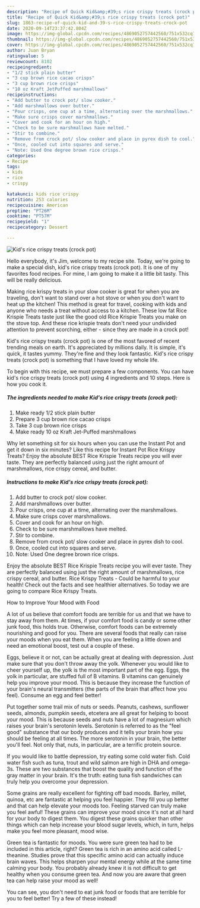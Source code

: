 ```yaml
---
description: "Recipe of Quick Kid&amp;#39;s rice crispy treats (crock pot)"
title: "Recipe of Quick Kid&amp;#39;s rice crispy treats (crock pot)"
slug: 1863-recipe-of-quick-kid-and-39-s-rice-crispy-treats-crock-pot
date: 2020-09-14T23:37:42.804Z
image: https://img-global.cpcdn.com/recipes/4869052757442560/751x532cq70/kids-rice-crispy-treats-crock-pot-recipe-main-photo.jpg
thumbnail: https://img-global.cpcdn.com/recipes/4869052757442560/751x532cq70/kids-rice-crispy-treats-crock-pot-recipe-main-photo.jpg
cover: https://img-global.cpcdn.com/recipes/4869052757442560/751x532cq70/kids-rice-crispy-treats-crock-pot-recipe-main-photo.jpg
author: Juan Bryan
ratingvalue: 5
reviewcount: 8102
recipeingredient:
- "1/2 stick plain butter"
- "3 cup brown rice cacao crisps"
- "3 cup brown rice crisps"
- "10 oz Kraft JetPuffed marshmallows"
recipeinstructions:
- "Add butter to crock pot/ slow cooker."
- "Add marshmallows over butter."
- "Pour crisps, one cup at a time, alternating over the marshmallows."
- "Make sure crisps cover marshmallows."
- "Cover and cook for an hour on high."
- "Check to be sure marshmallows have melted."
- "Stir to combine."
- "Remove from crock pot/ slow cooker and place in pyrex dish to cool."
- "Once, cooled cut into squares and serve."
- "Note: Used One degree brown rice crisps."
categories:
- Recipe
tags:
- kids
- rice
- crispy

katakunci: kids rice crispy 
nutrition: 253 calories
recipecuisine: American
preptime: "PT26M"
cooktime: "PT57M"
recipeyield: "1"
recipecategory: Dessert

---
```



![Kid&#39;s rice crispy treats (crock pot)](https://img-global.cpcdn.com/recipes/4869052757442560/751x532cq70/kids-rice-crispy-treats-crock-pot-recipe-main-photo.jpg)

Hello everybody, it's Jim, welcome to my recipe site. Today, we're going to make a special dish, kid&#39;s rice crispy treats (crock pot). It is one of my favorites food recipes. For mine, I am going to make it a little bit tasty. This will be really delicious.

Making rice krispy treats in your slow cooker is great for when you are traveling, don&#39;t want to stand over a hot stove or when you don&#39;t want to heat up the kitchen! This method is great for travel, cooking with kids and anyone who needs a treat without access to a kitchen. These low fat Rice Krispie Treats taste just like the good old Rice Krispie Treats you make on the stove top. And these rice krispie treats don&#39;t need your undivided attention to prevent scorching, either - since they are made in a crock pot!

Kid&#39;s rice crispy treats (crock pot) is one of the most favored of recent trending meals on earth. It's appreciated by millions daily. It is simple, it's quick, it tastes yummy. They're fine and they look fantastic. Kid&#39;s rice crispy treats (crock pot) is something that I have loved my whole life.


To begin with this recipe, we must prepare a few components. You can have kid&#39;s rice crispy treats (crock pot) using 4 ingredients and 10 steps. Here is how you cook it.

<!--inarticleads1-->

##### The ingredients needed to make Kid&#39;s rice crispy treats (crock pot):

1. Make ready 1/2 stick plain butter
1. Prepare 3 cup brown rice cacao crisps
1. Take 3 cup brown rice crisps
1. Make ready 10 oz Kraft Jet-Puffed marshmallows


Why let something sit for six hours when you can use the Instant Pot and get it down in six minutes? Like this recipe for Instant Pot Rice Krispy Treats? Enjoy the absolute BEST Rice Krispie Treats recipe you will ever taste. They are perfectly balanced using just the right amount of marshmallows, rice crispy cereal, and butter. 

<!--inarticleads2-->

##### Instructions to make Kid&#39;s rice crispy treats (crock pot):

1. Add butter to crock pot/ slow cooker.
1. Add marshmallows over butter.
1. Pour crisps, one cup at a time, alternating over the marshmallows.
1. Make sure crisps cover marshmallows.
1. Cover and cook for an hour on high.
1. Check to be sure marshmallows have melted.
1. Stir to combine.
1. Remove from crock pot/ slow cooker and place in pyrex dish to cool.
1. Once, cooled cut into squares and serve.
1. Note: Used One degree brown rice crisps.


Enjoy the absolute BEST Rice Krispie Treats recipe you will ever taste. They are perfectly balanced using just the right amount of marshmallows, rice crispy cereal, and butter. Rice Krispy Treats - Could be harmful to your health! Check out the facts and see healthier alternatives. So today we are going to compare Rice Krispy Treats. 

How to Improve Your Mood with Food


A lot of us believe that comfort foods are terrible for us and that we have to stay away from them. At times, if your comfort food is candy or some other junk food, this holds true. Otherwise, comfort foods can be extremely nourishing and good for you. There are several foods that really can raise your moods when you eat them. When you are feeling a little down and need an emotional boost, test out a couple of these.

Eggs, believe it or not, can be actually great at dealing with depression. Just make sure that you don't throw away the yolk. Whenever you would like to cheer yourself up, the yolk is the most important part of the egg. Eggs, the yolk in particular, are stuffed full of B vitamins. B vitamins can genuinely help you improve your mood. This is because they increase the function of your brain's neural transmitters (the parts of the brain that affect how you feel). Consume an egg and feel better!

Put together some trail mix of nuts or seeds. Peanuts, cashews, sunflower seeds, almonds, pumpkin seeds, etcetera are all great for helping to boost your mood. This is because seeds and nuts have a lot of magnesium which raises your brain's serotonin levels. Serotonin is referred to as the "feel good" substance that our body produces and it tells your brain how you should be feeling at all times. The more serotonin in your brain, the better you'll feel. Not only that, nuts, in particular, are a terrific protein source.

If you would like to battle depression, try eating some cold water fish. Cold water fish such as tuna, trout and wild salmon are high in DHA and omega-3s. These are two substances that boost the quality and function of the gray matter in your brain. It's the truth: eating tuna fish sandwiches can truly help you overcome your depression. 

Some grains are really excellent for fighting off bad moods. Barley, millet, quinoa, etc are fantastic at helping you feel happier. They fill you up better and that can help elevate your moods too. Feeling starved can truly make you feel awful! These grains can improve your mood since it's not at all hard for your body to digest them. You digest these grains quicker than other things which can help increase your blood sugar levels, which, in turn, helps make you feel more pleasant, mood wise.

Green tea is fantastic for moods. You were sure green tea had to be included in this article, right? Green tea is rich in an amino acid called L-theanine. Studies prove that this specific amino acid can actually induce brain waves. This helps sharpen your mental energy while at the same time calming your body. You probably already knew it is not difficult to get healthy when you consume green tea. And now you are aware that green tea can help raise your mood as well!

You can see, you don't need to eat junk food or foods that are terrible for you to feel better! Try a few of these instead!

